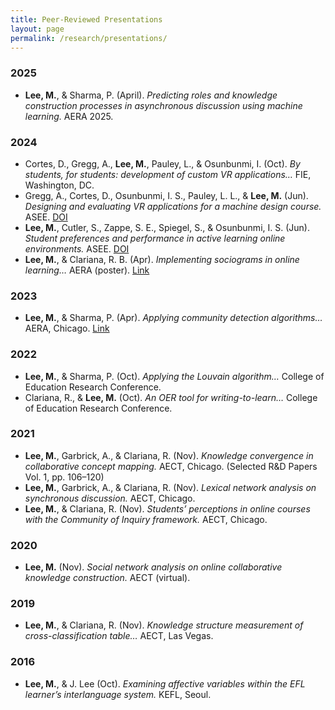 ```yaml
---
title: Peer-Reviewed Presentations
layout: page
permalink: /research/presentations/
---
```


### 2025
- **Lee, M.**, & Sharma, P. (April). *Predicting roles and knowledge construction processes in asynchronous discussion using machine learning.* AERA 2025.

### 2024
- Cortes, D., Gregg, A., **Lee, M.**, Pauley, L., & Osunbunmi, I. (Oct). *By students, for students: development of custom VR applications…* FIE, Washington, DC.
- Gregg, A., Cortes, D., Osunbunmi, I. S., Pauley, L. L., & **Lee, M.** (Jun). *Designing and evaluating VR applications for a machine design course.* ASEE. [DOI](https://doi.org/10.18260/1-2--47139)
- **Lee, M.**, Cutler, S., Zappe, S. E., Spiegel, S., & Osunbunmi, I. S. (Jun). *Student preferences and performance in active learning online environments.* ASEE. [DOI](https://doi.org/10.18260/1-2—48018)
- **Lee, M.**, & Clariana, R. B. (Apr). *Implementing sociograms in online learning…* AERA (poster). [Link](https://www.aera.net/Publications/Online-Paper-Repository/AERA-Online-Paper-Repository-Viewer/ID/2107692)

### 2023
- **Lee, M.**, & Sharma, P. (Apr). *Applying community detection algorithms…* AERA, Chicago. [Link](https://www.aera.net/Publications/Online-Paper-Repository/AERA-Online-Paper-Repository-Viewer/ID/2107692)

### 2022
- **Lee, M.**, & Sharma, P. (Oct). *Applying the Louvain algorithm…* College of Education Research Conference.
- Clariana, R., & **Lee, M.** (Oct). *An OER tool for writing-to-learn…* College of Education Research Conference.

### 2021
- **Lee, M.**, Garbrick, A., & Clariana, R. (Nov). *Knowledge convergence in collaborative concept mapping.* AECT, Chicago. (Selected R&D Papers Vol. 1, pp. 106–120)
- **Lee, M.**, Garbrick, A., & Clariana, R. (Nov). *Lexical network analysis on synchronous discussion.* AECT, Chicago.
- **Lee, M.**, & Clariana, R. (Nov). *Students’ perceptions in online courses with the Community of Inquiry framework.* AECT, Chicago.

### 2020
- **Lee, M.** (Nov). *Social network analysis on online collaborative knowledge construction.* AECT (virtual).

### 2019
- **Lee, M.**, & Clariana, R. (Nov). *Knowledge structure measurement of cross-classification table…* AECT, Las Vegas.

### 2016
- **Lee, M.**, & J. Lee (Oct). *Examining affective variables within the EFL learner’s interlanguage system.* KEFL, Seoul.

